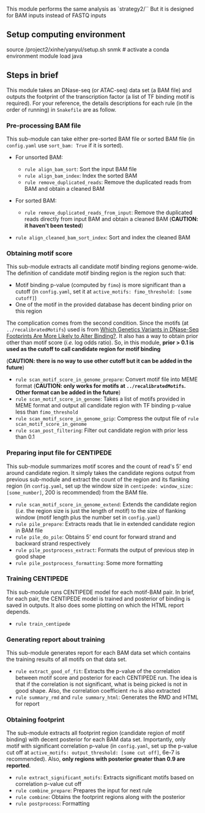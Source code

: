 This module performs the same analysis as `strategy2/``
But it is designed for BAM inputs instead of FASTQ inputs

## Setup computing environment

source /project2/xinhe/yanyul/setup.sh
snmk  # activate a conda environment
module load java

## Steps in brief

This module takes an DNase-seq (or ATAC-seq) data set (a BAM file) and outputs the footprint of the transcription factor (a list of TF binding motif is required). For your reference, the details descriptions for each rule (in the order of running) in `Snakefile` are as follow.

### Pre-processing BAM file

This sub-module can take either pre-sorted BAM file or sorted BAM file (in `config.yaml` use `sort_bam: True` if it is sorted).

* For unsorted BAM:
    - `rule align_bam_sort`: Sort the input BAM file
    - `rule align_bam_index`: Index the sorted BAM
    - `rule remove_duplicated_reads`: Remove the duplicated reads from BAM and obtain a cleaned BAM
* For sorted BAM:
    - `rule remove_duplicated_reads_from_input`: Remove the duplicated reads directly from input BAM and obtain a cleaned BAM (**CAUTION: it haven't been tested**)

* `rule align_cleaned_bam_sort_index`: Sort and index the cleaned BAM

### Obtaining motif score

This sub-module extracts all candidate motif binding regions genome-wide. The definition of candidate motif binding region is the region such that:

* Motif binding p-value (computed by `fimo`) is more significant than a cutoff (in `config.yaml`, set it at `active_motifs: fimo_threshold: [some cutoff]`)
* One of the motif in the provided database has decent binding prior on this region

The complication comes from the second condition. Since the motifs (at `../recalibratedMotifs`) used is from [Which Genetics Variants in DNase-Seq Footprints Are More Likely to Alter Binding?](http://journals.plos.org/plosgenetics/article?id=10.1371/journal.pgen.1005875). It also has a way to obtain prior other than motif score (*i.e.* log odds ratio). So, in this module, **prior > 0.1 is used as the cutoff to call candidate region for motif binding**

(**CAUTION: there is no way to use other cutoff but it can be added in the future**)

* `rule scan_motif_score_in_genome_prepare`: Convert motif file into MEME format (**CAUTION: only works for motifs at `../recalibratedMotifs`. Other format can be added in the future**)
* `rule scan_motif_score_in_genome`: Takes a list of motifs provided in MEME format and output all candidate region with TF binding p-value less than `fimo_threshold`
* `rule scan_motif_score_in_genome_gzip`: Compress the output file of `rule scan_motif_score_in_genome`
* `rule scan_post_filtering`: Filter out candidate region with prior less than 0.1

### Preparing input file for CENTIPEDE

This sub-module summarizes motif scores and the count of read's 5' end around candidate region. It simply takes the candidate regions output from previous sub-module and extract the count of the region and its flanking region (in `config.yaml`, set up the window size in `centipede: window_size: [some_number]`, 200 is recommended) from the BAM file.

* `rule scan_motif_score_in_genome_extend`: Extends the candidate region (*i.e.* the region size is just the length of motif) to the size of flanking window (motif length plus the number set in `config.yaml`)
* `rule pile_prepare`: Extracts reads that lie in extended candidate region in BAM file
* `rule pile_do_pile`: Obtains 5' end count for forward strand and backward strand respectively
* `rule pile_postprocess_extract`: Formats the output of previous step in good shape
* `rule pile_postprocess_formatting`: Some more formatting

### Training CENTIPEDE

This sub-module runs CENTIPEDE model for each motif-BAM pair. In brief, for each pair, the CENTIPEDE model is trained and posterior of binding is saved in outputs. It also does some plotting on which the HTML report depends.

* `rule train_centipede`

### Generating report about training

This sub-module generates report for each BAM data set which contains the training results of all motifs on that data set.

* `rule extract_good_of_fit`: Extracts the p-value of the correlation between motif score and posterior for each CENTIPEDE run. The idea is that if the correlation is not significant, what is being picked is not in good shape. Also, the correlation coefficient `rho` is also extracted
* `rule summary_rmd` and `rule summary_html`: Generates the RMD and HTML for report

### Obtaining footprint

The sub-module extracts all footprint region (candidate region of motif binding) with decent posterior for each BAM data set. Importantly, only motif with significant correlation p-value (in `config.yaml`, set up the p-value cut off at `active_motifs: output_threshold: [some cut off]`, 6e-7 is recommended). Also, **only regions with posterior greater than 0.9 are reported**.

* `rule extract_significant_motifs`: Extracts significant motifs based on correlation p-value cut off
* `rule combine_prepare`: Prepares the input for next rule
* `rule combine`: Obtains the footprint regions along with the posterior
* `rule postprocess`: Formatting
